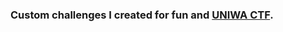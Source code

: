 ### Custom challenges I created for fun and [UNIWA CTF](https://github.com/w3th4nds/my_challenges/tree/master/UNIWA_CTF_2020). 

